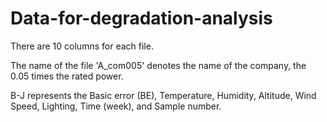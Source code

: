 # Data-for-degradation-analysis

There are 10 columns for each file.

The name of the file 'A_com005' denotes the name of the company, the 0.05 times the rated power.

B-J represents the Basic error (BE), Temperature, Humidity, Altitude, Wind Speed, Lighting, Time (week), and Sample number.

